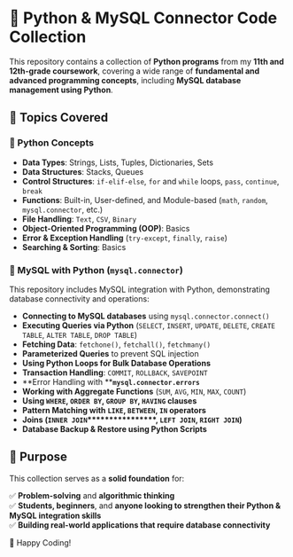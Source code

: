 # 📂 Python & MySQL Connector Code Collection

This repository contains a collection of **Python programs** from my **11th and 12th-grade coursework**, covering a wide range of **fundamental and advanced programming concepts**, including **MySQL database management using Python**.

## 📝 Topics Covered

### 🔹 Python Concepts

- **Data Types**: Strings, Lists, Tuples, Dictionaries, Sets
- **Data Structures**: Stacks, Queues
- **Control Structures**: `if-elif-else`, `for` and `while` loops, `pass`, `continue`, `break`
- **Functions**: Built-in, User-defined, and Module-based (`math`, `random`, `mysql.connector`, etc.)
- **File Handling**: `Text`, `CSV`, `Binary`
- **Object-Oriented Programming (OOP)**: Basics
- **Error & Exception Handling** (`try-except`, `finally`, `raise`)
- **Searching & Sorting**: Basics

### 🔹 MySQL with Python (`mysql.connector`)

This repository includes MySQL integration with Python, demonstrating database connectivity and operations:

- **Connecting to MySQL databases** using `mysql.connector.connect()`
- **Executing Queries via Python** (`SELECT`, `INSERT`, `UPDATE`, `DELETE`, `CREATE TABLE`, `ALTER TABLE`, `DROP TABLE`)
- **Fetching Data**: `fetchone()`, `fetchall()`, `fetchmany()`
- **Parameterized Queries** to prevent SQL injection
- **Using Python Loops for Bulk Database Operations**
- **Transaction Handling**: `COMMIT`, `ROLLBACK`, `SAVEPOINT`
- \*\*Error Handling with \*\***`mysql.connector.errors`**
- **Working with Aggregate Functions** (`SUM`, `AVG`, `MIN`, `MAX`, `COUNT`)
- **Using ************************`WHERE`************************, ************************`ORDER BY`************************, ************************`GROUP BY`************************, ************************`HAVING`************************ clauses**
- **Pattern Matching with ************************`LIKE`************************, ************************`BETWEEN`************************, ************************`IN`************************ operators**
- **Joins (********`INNER JOIN`********\*\*\*\*\*\*\*\*\*\*\*\*\*\*\*\*, ************************`LEFT JOIN`************************, ************************`RIGHT JOIN`************************)**
- **Database Backup & Restore using Python Scripts**

## 🎯 Purpose

This collection serves as a **solid foundation** for:

✅ **Problem-solving** and **algorithmic thinking**\
✅ **Students, beginners**, and **anyone looking to strengthen their Python & MySQL integration skills**\
✅ **Building real-world applications that require database connectivity**

🚀 Happy Coding!


